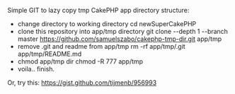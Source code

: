 Simple GIT to lazy copy tmp CakePHP app directory structure:
- change directory to working directory
  cd newSuperCakePHP
- clone this repository into app/tmp directory
  git clone --depth 1 --branch master https://github.com/samuelszabo/cakephp-tmp-dir.git app/tmp
- remove .git and readme from app/tmp
  rm -rf app/tmp/.git app/tmp/README.md
- chmod app/tmp dir
  chmod -R 777 app/tmp
- voila.. finish.

Or, try this:
https://gist.github.com/tijmenb/956993
